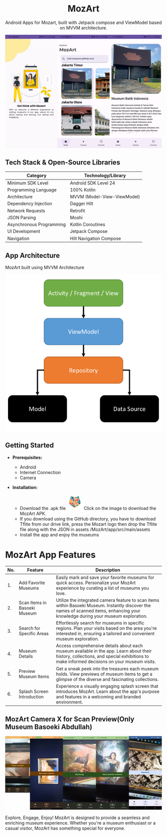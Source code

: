 <h1 align="center">MozArt</h1>

<p align="center">
  Android Apps for Mozart, built with Jetpack compose and ViewModel based on MVVM architecture.
</p>

<p align="center">
  <img src="https://github.com/Altaair07/MozArt/blob/8bfbd370c76c3572a3cb249c5609b2eb99c69947/Mobile.jpg" alt="MozArt View">
    </p>


## Tech Stack & Open-Source Libraries

| Category                   | Technology/Library                  |
| -------------------------- | -----------------------------------|
| Minimum SDK Level          | Android SDK Level 24                |
| Programming Language       | 100% Kotlin                         |
| Architecture               | MVVM (Model-View-ViewModel)         |
| Dependency Injection       | Dagger Hilt                         |
| Network Requests           | Retrofit                            |
| JSON Parsing               | Moshi                               |
| Asynchronous Programming   | Kotlin Coroutines                   |
| UI Development             | Jetpack Compose                     |
| Navigation                 | Hilt Navigation Compose             |



## App Architecture
MozArt built using MVVM Architecture
<p align="center">
  <img src="https://github.com/Altaair07/MozArt/blob/a36a27fc662af7f8b3d6bc0a8a56a0025dc5da84/Architecture.png" alt="MVVM Architecture">
    </p>

## Getting Started

- **Prerequisites:**
    - Android
    - Internet Connection
    - Camera

- **Installation:**
    - Download the .apk file
      [![MozArts Logo](https://github.com/Altaair07/MozArt/blob/b8fe31b59b5e71224092634a040a43ff4c90f005/MozArt%20Logo%20small.jpg)](https://drive.google.com/drive/folders/1ke2RslABL2mPb10eHTsabbJ3AnFnadme?usp=sharing)
      Click on the image to download the MozArt APK.
    - If you download using the GitHub directory, you have to download Tflite from our drive link, press the Mozart logo then drop the Tflite file along with the JSON in assets /MozArt/app/src/main/assets
    - Install the app and enjoy the museums

# MozArt App Features

| No. | Feature                      | Description                                                                                                  |
|----|------------------------------|--------------------------------------------------------------------------------------------------------------|
| 1.  | Add Favorite Museums         | Easily mark and save your favorite museums for quick access. Personalize your MozArt experience by curating a list of museums you love.                                           |
| 2.  | Scan Items in Basoeki Museum | Utilize the integrated camera feature to scan items within Basoeki Museum. Instantly discover the names of scanned items, enhancing your knowledge during your museum exploration. |
| 3.  | Search for Specific Areas     | Effortlessly search for museums in specific regions. Plan your visits based on the area you're interested in, ensuring a tailored and convenient museum exploration.               |
| 4.  | Museum Details               | Access comprehensive details about each museum available in the app. Learn about their history, collections, and special exhibitions to make informed decisions on your museum visits.   |
| 5.  | Preview Museum Items         | Get a sneak peek into the treasures each museum holds. View previews of museum items to get a glimpse of the diverse and fascinating collections.                                   |
| 6.  | Splash Screen Introduction   | Experience a visually engaging splash screen that introduces MozArt. Learn about the app's purpose and features in a welcoming and branded environment.                          |

## MozArt Camera X for Scan Preview(Only Museum Basoeki Abdullah)
<p align="center">
  <img src="https://github.com/Altaair07/MozArt/blob/a36a27fc662af7f8b3d6bc0a8a56a0025dc5da84/Camerax.jpg" alt="MozArt Camera">
    </p>

Explore, Engage, Enjoy! MozArt is designed to provide a seamless and enriching museum experience. Whether you're a museum enthusiast or a casual visitor, MozArt has something special for everyone.
